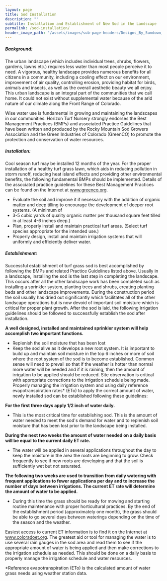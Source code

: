 ```yaml
---
layout: page
title: Sod Installation
description: ""
subtitle: Installation and Establishment of New Sod in the Landscape
permalink: /sod-installation/
header_image_path: "/assets/images/sub-page-headers/Designs_By_Sundown_View.jpg"
---
```


##### Background: 
The urban landscape (which includes individual trees, shrubs, flowers, gardens, lawns etc.) requires less water than most people perceive it to need. A vigorous, healthy landscape provides numerous benefits for all citizens in a community, including a cooling effect on our environment, improvement of air quality, controlling erosion, providing habitat for birds, animals and insects, as well as the overall aesthetic beauty we all enjoy. This urban landscape is an integral part of the communities that we call home. It could not exist without supplemental water because of the arid nature of our climate along the Front Range of Colorado.
 
Wise water use is fundamental in growing and maintaining the landscapes in our communities. Horizon Turf Nursery strongly endorses the Best Management Practices (BMPs) and associated Practice Guidelines that have been written and produced by the Rocky Mountain Sod Growers Association and the Green Industries of Colorado (GreenCO) to promote the protection and conservation of water resources.
 
##### Installation:
Cool season turf may be installed 12 months of the year. For the proper installation of a healthy turf grass lawn, which aids in reducing pollution in storm runoff, reducing heat island effects and providing other environmental benefits, the following fundamental BMPs should be implemented. Details of the associated practice guidelines for these Best Management Practices can be found on the Internet at www.greenco.org.

* Evaluate the soil and improve it if necessary with the addition of organic matter and deep tilling to encourage the development of deeper root systems. (A minimum of 
* 3-5 cubic yards of quality organic matter per thousand square feet tilled in at least 4-6 inches deep.)
* Plan, properly install and maintain practical turf areas. (Select turf species appropriate for the intended use.)
* Properly design, install and maintain irrigation systems that will uniformly and efficiently deliver water.

##### Establishment:
Successful establishment of turf grass sod is best accomplished by following the BMPs and related Practice Guidelines listed above. Usually in a landscape, installing the sod is the last step in completing the landscape. This occurs after all the other landscape work has been completed such as installing a sprinkler system, planting trees and shrubs, creating planting beds and other landscape improvements. During the construction period the soil usually has dried out significantly which facilitates all of the other landscape operations but is now devoid of important soil moisture which is critical for proper plant growth. After the sod is laid, the following irrigation guidelines should be followed to successfully establish the sod after installation.
 
**A well designed, installed and maintained sprinkler system will help accomplish two important functions.**

* Replenish the soil moisture that has been lost
* Keep the sod alive as it develops a new root system.
It is important to build up and maintain soil moisture in the top 6 inches or more of soil where the root system of the sod is to become established. Common sense will need to prevail so that if the weather is hotter than normal more water will be needed and if it is raining, then the amount of irrigation to be applied should be reduced. Site observation is critical with appropriate corrections to the irrigation schedule being made. Properly managing the irrigation system and using daily reference evapotranspiration rates* (ETo) to apply the correct amount of water, newly installed sod can be established following these guidelines:
 
**For the first three days apply 1/2 inch of water daily.**

* This is the most critical time for establishing sod. This is the amount of water needed to meet the sod's demand for water and to replenish soil moisture that has been lost prior to the landscape being installed.

**During the next two weeks the amount of water needed on a daily basis will be equal to the current daily ET rate.**

* The water will be applied in several applications throughout the day to keep the moisture in the area the roots are beginning to grow. Check frequently to see if new roots are developing and that the soil is sufficiently wet but not saturated.

**The following two weeks are used to transition from daily watering with frequent applications to fewer applications per day and to increase the number of days between irrigations. The current ET rate will determine the amount of water to be applied.**

* During this time the grass should be ready for mowing and starting routine maintenance with proper horticultural practices. By the end of the establishment period (approximately one month), the grass should be able to go several days between waterings depending on the time of the season and the weather.

Easiest access to current ET information is to find it on the Internet at www.coloradoet.org. The greatest aid or tool for managing the water is to use several rain gauges in the sod area and read them to see if the appropriate amount of water is being applied and then make corrections to the irrigation schedule as needed. This should be done on a daily basis to properly manage the irrigation schedule and water resources.
 
*Reference evapotranspiration (ETo) is the calculated amount of water grass needs using weather station data.